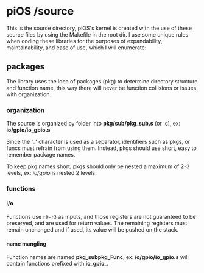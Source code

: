 piOS /source
============

This is the source directory, piOS's kernel is created with the use of these source files by using the Makefile in the root dir. I use some unique rules when coding these libraries for the purposes of expandability, maintainability, and ease of use, which I will enumerate:

## packages

The library uses the idea of packages (pkg) to determine directory structure and function name, this way there will never be function collisions or issues with organization.

### organization

The source is organized by folder into __pkg/sub/pkg_sub.s__ (or .c), ex: __io/gpio/io_gpio.s__

Since the '_' character is used as a separator, identifiers such as pkgs, or funcs must refrain from using them. Instead, pkgs should use short, easy to remember package names.

To keep pkg names short, pkgs should only be nested a maximum of 2-3 levels, ex: _io/gpio_ is nested 2 levels.

### functions

#### i/o
Functions use `r0-r3` as inputs, and those registers are not guaranteed to be preserved, and are used for return values.
The remaining registers must remain unchanged and if used, its value will be pushed on the stack.

#### name mangling
Function names are named __pkg_subpkg_Func__, ex: __io/gpio/io_gpio.s__ will contain functions prefixed with __io_gpio___.
